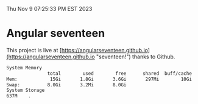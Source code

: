 Thu Nov  9 07:25:33 PM EST 2023

# Angular seventeen


This project is live at [https://angularseventeen.github.io](https://angularseventeen.github.io "seventeen!") thanks to Github.

```bash
System Memory
               total        used        free      shared  buff/cache   available
Mem:            15Gi       1.8Gi       3.6Gi       297Mi        10Gi        13Gi
Swap:          8.0Gi       3.2Mi       8.0Gi
System Storage
637M	.
```
